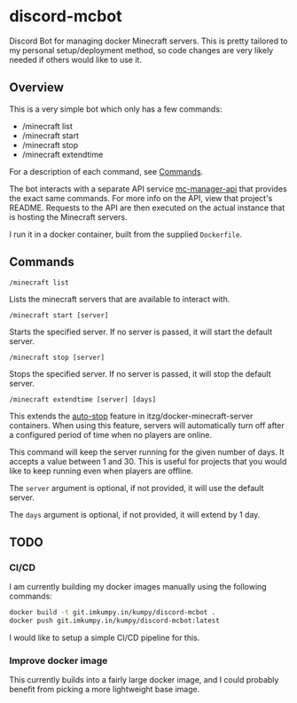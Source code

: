 # discord-mcbot

Discord Bot for managing docker Minecraft servers. This is pretty tailored to my personal setup/deployment method, so code changes are very likely needed if others would like to use it.

## Overview

This is a very simple bot which only has a few commands:

- /minecraft list
- /minecraft start
- /minecraft stop
- /minecraft extendtime

For a description of each command, see [Commands](#Commands).

The bot interacts with a separate API service [mc-manager-api](https://github.com/garrettleber/mc-manager-api) that provides the exact same commands. For more info on the API, view that project's README. 
Requests to the API are then executed on the actual instance that is hosting the Minecraft servers.

I run it in a docker container, built from the supplied `Dockerfile`.

## Commands

```
/minecraft list
```

Lists the minecraft servers that are available to interact with.

```
/minecraft start [server]
```

Starts the specified server. If no server is passed, it will start the default server.

```
/minecraft stop [server]
```

Stops the specified server. If no server is passed, it will stop the default server.

```
/minecraft extendtime [server] [days]
```

This extends the [auto-stop]() feature in itzg/docker-minecraft-server containers. When using this feature, servers will automatically turn off after a configured period of time when no players are online.

This command will keep the server running for the given number of days. It accepts a value between 1 and 30. This is useful for projects that you would like to keep running even when players are offline.

The `server` argument is optional, if not provided, it will use the default server.

The `days` argument is optional, if not provided, it will extend by 1 day.

## TODO

### CI/CD

I am currently building my docker images manually using the following commands:

```bash
docker build -t git.imkumpy.in/kumpy/discord-mcbot .
docker push git.imkumpy.in/kumpy/discord-mcbot:latest
```

I would like to setup a simple CI/CD pipeline for this.

### Improve docker image

This currently builds into a fairly large docker image, and I could probably benefit from picking a more lightweight base image.

